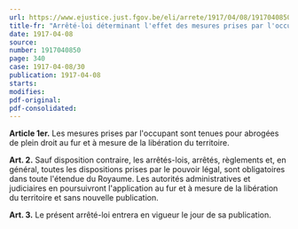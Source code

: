 ```yaml
---
url: https://www.ejustice.just.fgov.be/eli/arrete/1917/04/08/1917040850/justel
title-fr: "Arrêté-loi déterminant l'effet des mesures prises par l'occupant et des dispositions prises par le Gouvernement."
date: 1917-04-08
source:
number: 1917040850
page: 340
case: 1917-04-08/30
publication: 1917-04-08
starts:
modifies:
pdf-original:
pdf-consolidated:
---
```


**Article 1er.** Les mesures prises par l'occupant sont tenues pour abrogées de plein droit au fur et à mesure de la libération du territoire.

**Art. 2.** Sauf disposition contraire, les arrêtés-lois, arrêtés, règlements et, en général, toutes les dispositions prises par le pouvoir légal, sont obligatoires dans toute l'étendue du Royaume. Les autorités administratives et judiciaires en poursuivront l'application au fur et à mesure de la libération du territoire et sans nouvelle publication.

**Art. 3.** Le présent arrêté-loi entrera en vigueur le jour de sa publication.
